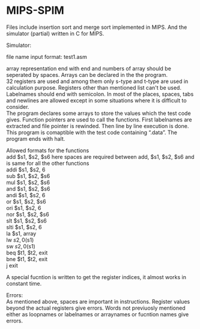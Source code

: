 # MIPS-SPIM

Files include insertion sort and merge sort implemented in MIPS. And the simulator (partial) written in C for MIPS.


Simulator:

file name input format: test1.asm  
  
array representation end with end and numbers of array should be seperated by spaces. Arrays can be declared in the the program.  
32 registers are used and among them only s-type and t-type are used in calculation purpose. Registers other than mentioned list can't be used.  
Labelnames should end with semicolon. In most of the places, spaces, tabs and newlines are allowed except in some situations where it is difficult to consider.  
The program declares some arrays to store the values which the test code gives. Function pointers are used to call the functions. First labelnames are extracted and file pointer is rewinded. Then line by line execution is done. This program is comaptible with the test code containing “.data”. The program ends with halt.
  
Allowed formats for the functions  
add $s1, $s2, $s6 here spaces are required between add, $s1, $s2, $s6 and is same for all the other functions  
addi $s1, $s2, 6  
sub $s1, $s2, $s6  
mul $s1, $s2, $s6  
and $s1, $s2, $s6   
andi $s1, $s2, 6   
or $s1, $s2, $s6   
ori $s1, $s2, 6   
nor $s1, $s2, $s6   
slt $s1, $s2, $s6   
slti $s1, $s2, 6   
la $s1, array   
lw $s2, 0($s1)   
sw $s2, 0($s1)   
beq $t1, $t2, exit   
bne $t1, $t2, exit  
j exit   
    
A special fucntion is written to get the register indices, it almost works in constant time.   
   
Errors:   
As mentioned above, spaces are important in instructions. Register values beyond the actual registers give errors. Words not previuosly mentioned either as loopnames or labelnames or arraynames or fucntion names give errors.  
